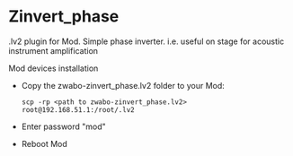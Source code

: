 # Zinvert_phase
.lv2 plugin for Mod.  Simple phase inverter. 
i.e. useful on stage for acoustic instrument amplification

Mod devices installation

- Copy the zwabo-zinvert_phase.lv2 folder to your Mod:

  ```
  scp -rp <path to zwabo-zinvert_phase.lv2> root@192.168.51.1:/root/.lv2
  ```

- Enter password "mod"

- Reboot Mod
